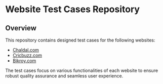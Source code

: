 # Website Test Cases Repository

## Overview

This repository contains designed test cases for the following websites:
- [Chaldal.com](https://www.chaldal.com)
- [Cricbuzz.com](https://www.cricbuzz.com)
- [Bikroy.com](https://www.bikroy.com)

The test cases focus on various functionalities of each website to ensure robust quality assurance and seamless user experience.
